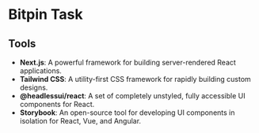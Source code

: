 # Bitpin Task

## Tools

- **Next.js**: A powerful framework for building server-rendered React applications.
- **Tailwind CSS**: A utility-first CSS framework for rapidly building custom designs.
- **@headlessui/react**: A set of completely unstyled, fully accessible UI components for React.
- **Storybook**: An open-source tool for developing UI components in isolation for React, Vue, and Angular.
